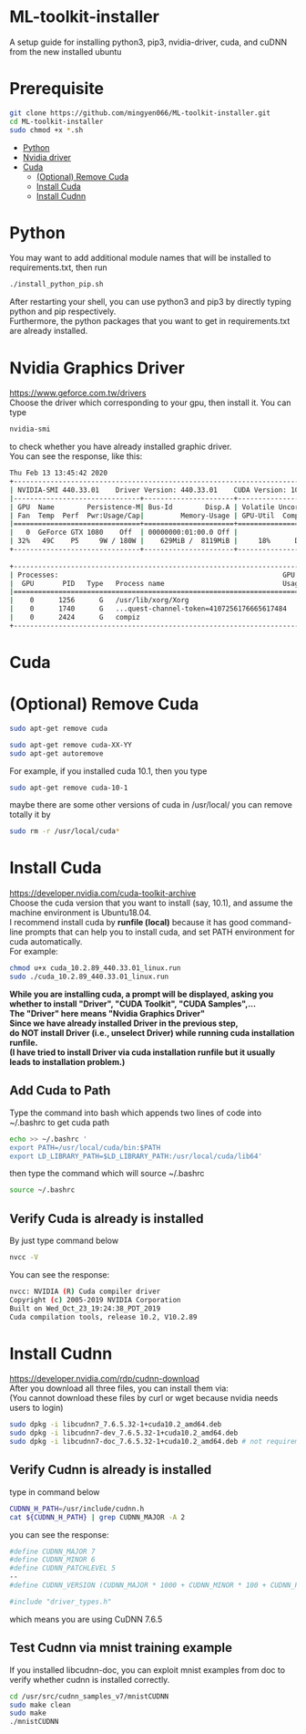 # ML-toolkit-installer
A setup guide for installing python3, pip3, nvidia-driver, cuda, and cuDNN from the new installed ubuntu

# Prerequisite
```bash
git clone https://github.com/mingyen066/ML-toolkit-installer.git
cd ML-toolkit-installer
sudo chmod +x *.sh
```
* [Python](#Python) 
* [Nvidia driver](#Nvidia-driver) 
* [Cuda](#Cuda)
    * [(Optional) Remove Cuda](#(Optional)-Remove-Cuda)
    * [Install Cuda](#Install-Cuda)
    * [Install Cudnn](#Install-Cudnn)

# Python 
You may want to add additional module names that will be installed to requirements.txt, then run 
```bash
./install_python_pip.sh
```
After restarting your shell, you can use python3 and pip3 by directly typing python and pip respectively. \
Furthermore, the python packages that you want to get in requirements.txt are already installed.


# Nvidia Graphics Driver
https://www.geforce.com.tw/drivers \
Choose the driver which corresponding to your gpu, then install it.
You can type
```bash
nvidia-smi
```
to check whether you have already installed graphic driver. \
You can see the response, like this:
```bash
Thu Feb 13 13:45:42 2020       
+-----------------------------------------------------------------------------+
| NVIDIA-SMI 440.33.01    Driver Version: 440.33.01    CUDA Version: 10.2     |
|-------------------------------+----------------------+----------------------+
| GPU  Name        Persistence-M| Bus-Id        Disp.A | Volatile Uncorr. ECC |
| Fan  Temp  Perf  Pwr:Usage/Cap|         Memory-Usage | GPU-Util  Compute M. |
|===============================+======================+======================|
|   0  GeForce GTX 1080    Off  | 00000000:01:00.0 Off |                  N/A |
| 32%   49C    P5     9W / 180W |    629MiB /  8119MiB |     18%      Default |
+-------------------------------+----------------------+----------------------+
                                                                               
+-----------------------------------------------------------------------------+
| Processes:                                                       GPU Memory |
|  GPU       PID   Type   Process name                             Usage      |
|=============================================================================|
|    0      1256      G   /usr/lib/xorg/Xorg                           371MiB |
|    0      1740      G   ...quest-channel-token=4107256176665617484    92MiB |
|    0      2424      G   compiz                                       162MiB |
+-----------------------------------------------------------------------------+
```

# Cuda 
# (Optional) Remove Cuda
```bash
sudo apt-get remove cuda
```
```bash
sudo apt-get remove cuda-XX-YY
sudo apt-get autoremove
```
For example, if you installed cuda 10.1, then you type
```bash
sudo apt-get remove cuda-10-1
```
maybe there are some other versions of cuda in /usr/local/
you can remove totally it by
```bash
sudo rm -r /usr/local/cuda*
```
# Install Cuda 
https://developer.nvidia.com/cuda-toolkit-archive \
Choose the cuda version that you want to install (say, 10.1), and assume the machine environment is Ubuntu18.04.\
I recommend install cuda by **runfile (local)** because it has good command-line prompts that can help you to install cuda, and set PATH environment for cuda automatically. \
For example:
```bash
chmod u+x cuda_10.2.89_440.33.01_linux.run
sudo ./cuda_10.2.89_440.33.01_linux.run
```
**While you are installing cuda, a prompt will be displayed, asking you whether to install "Driver", "CUDA Toolkit", "CUDA Samples",...** \
**The "Driver" here means "Nvidia Graphics Driver"** \
**Since we have already installed Driver in the previous step,** \
**do NOT install Driver (i.e., unselect Driver) while running cuda installation runfile.** \
**(I have tried to install Driver via cuda installation runfile but it usually leads to installation problem.)**


## Add Cuda to Path
Type the command into bash which appends two lines of code into ~/.bashrc to get cuda path
```bash
echo >> ~/.bashrc '
export PATH=/usr/local/cuda/bin:$PATH
export LD_LIBRARY_PATH=$LD_LIBRARY_PATH:/usr/local/cuda/lib64'
```
then type the command which will source ~/.bashrc
```bash
source ~/.bashrc
```


## Verify Cuda is already is installed 
By just type command below 
```bash
nvcc -V
```
You can see the response:
```bash
nvcc: NVIDIA (R) Cuda compiler driver
Copyright (c) 2005-2019 NVIDIA Corporation
Built on Wed_Oct_23_19:24:38_PDT_2019
Cuda compilation tools, release 10.2, V10.2.89
```

# Install Cudnn
https://developer.nvidia.com/rdp/cudnn-download \
After you download all three files, you can install them via: \
(You cannot download these files by curl or wget because nvidia needs users to login)
```bash
sudo dpkg -i libcudnn7_7.6.5.32-1+cuda10.2_amd64.deb
sudo dpkg -i libcudnn7-dev_7.6.5.32-1+cuda10.2_amd64.deb
sudo dpkg -i libcudnn7-doc_7.6.5.32-1+cuda10.2_amd64.deb # not requirement, doc is for verify installation
```

## Verify Cudnn is already is installed 
type in command below
```bash
CUDNN_H_PATH=/usr/include/cudnn.h
cat ${CUDNN_H_PATH} | grep CUDNN_MAJOR -A 2
```
you can see the response:
```bash
#define CUDNN_MAJOR 7
#define CUDNN_MINOR 6
#define CUDNN_PATCHLEVEL 5
--
#define CUDNN_VERSION (CUDNN_MAJOR * 1000 + CUDNN_MINOR * 100 + CUDNN_PATCHLEVEL)

#include "driver_types.h"
```
which means you are using CuDNN 7.6.5

## Test Cudnn via mnist training example
If you installed libcudnn-doc, you can exploit mnist examples from doc to verify whether cudnn is installed correctly.
```bash
cd /usr/src/cudnn_samples_v7/mnistCUDNN
sudo make clean
sudo make 
./mnistCUDNN
```

